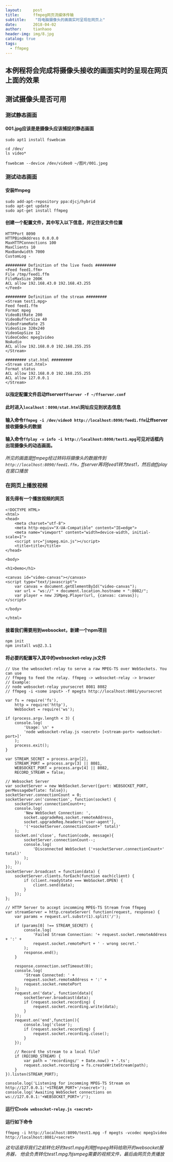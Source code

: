 ```yaml
---
layout:     post
title:      ffmpeg网页流媒体传输
subtitle:    "将电脑摄像头的画面实时呈现在网页上"
date:       2018-04-02
author:     tianhaoo
header-img: img/8.jpg
catalog: true
tags:
  - ffmpeg
---
```





## 本例程将会完成将摄像头接收的画面实时的呈现在网页上面的效果

## 测试摄像头是否可用

### 测试静态画面

#### 001.jpg应该是是摄像头应该捕捉的静态画面

`sudo apt1 install fswebcam`

```
cd /dev/
ls video*
```
<!--more-->

`fswebcam --device /dev/video0 ~/图片/001.jpeg`


### 测试动态画面

#### 安装ffmpeg

```
sudo add-apt-repository ppa:djcj/hybrid  
sudo apt-get update  
sudo apt-get install ffmpeg  
```

#### 创建一个配置文件，其中写入以下信息，并记住该文件位置

```
HTTPPort 8090
HTTPBindAddress 0.0.0.0
MaxHTTPConnections 100
MaxClients 10
MaxBandwidth 7000
CustomLog -

######### Definition of the live feeds #########
<Feed feed1.ffm>
File /tmp/feed1.ffm
FileMaxSize 200K
ACL allow 192.168.43.0 192.168.43.255
</Feed>

######### Definition of the stream #########
<Stream test1.mpg>
Feed feed1.ffm
Format mpeg
VideoBitRate 200
VideoBufferSize 40
VideoFrameRate 25
VideoSize 320x240
VideoGopSize 12
VideoCodec mpeg1video
NoAudio
ACL allow 192.168.0.0 192.168.255.255
</Stream>

######### stat.html #########
<Stream stat.html>
Format status
ACL allow 192.168.0.0 192.168.255.255
ACL allow 127.0.0.1
</Stream>

```

#### 以指定配置文件启动ffserver`ffserver -f ~/ffserver.conf`

#### 此时进入`localhost：8090/stat.html`网址应见到状态信息

#### 输入命令`ffmpeg -i /dev/video0 http://localhost:8090/feed1.ffm`让ffserver接收摄像头的数据

#### 输入命令`ffplay -v info -i http://localhost:8090/test1.mpg`可见对话框内出现摄像头的动态画面。

*所见的画面是ffmpeg经过转码将摄像头的数据传到`http://localhost:8090/feed1.ffm`，ffserver再将feed1转为test1，然后由ffplay在窗口播放*

### 在网页上播放视频

#### 首先得有一个播放视频的网页

```
<!DOCTYPE HTML>
<html>
<head>
    <meta charset="utf-8">
    <meta http-equiv="X-UA-Compatible" content="IE=edge">
    <meta name="viewport" content="width=device-width, initial-scale=1">
    <script src="jsmpeg.min.js"></script>
    <title>title</title>
</head>

<body>

<h1>Demo</h1>

<canvas id="video-canvas"></canvas>
<script type="text/javascript">
    var canvas = document.getElementById("video-canvas");
    var url = "ws://" + document.location.hostname + ":8082/";
    var player = new JSMpeg.Player(url, {canvas: canvas});
</script>

</body>

</html>

```

#### 接着我们需要用到websocket，新建一个npm项目

```
npm init
npm install ws@2.3.1
```

#### 将必要的配置写入其中的websocket-relay.js文件

```
// Use the websocket-relay to serve a raw MPEG-TS over WebSockets. You can use
// ffmpeg to feed the relay. ffmpeg -> websocket-relay -> browser
// Example:
// node websocket-relay yoursecret 8081 8082
// ffmpeg -i <some input> -f mpegts http://localhost:8081/yoursecret

var fs = require('fs'),
    http = require('http'),
    WebSocket = require('ws');

if (process.argv.length < 3) {
    console.log(
        'Usage: \n' +
        'node websocket-relay.js <secret> [<stream-port> <websocket-port>]'
    );
    process.exit();
}

var STREAM_SECRET = process.argv[2],
    STREAM_PORT = process.argv[3] || 8081,
    WEBSOCKET_PORT = process.argv[4] || 8082,
    RECORD_STREAM = false;

// Websocket Server
var socketServer = new WebSocket.Server({port: WEBSOCKET_PORT, perMessageDeflate: false});
socketServer.connectionCount = 0;
socketServer.on('connection', function(socket) {
    socketServer.connectionCount++;
    console.log(
        'New WebSocket Connection: ',
        socket.upgradeReq.socket.remoteAddress,
        socket.upgradeReq.headers['user-agent'],
        '('+socketServer.connectionCount+' total)'
    );
    socket.on('close', function(code, message){
        socketServer.connectionCount--;
        console.log(
            'Disconnected WebSocket ('+socketServer.connectionCount+' total)'
        );
    });
});
socketServer.broadcast = function(data) {
    socketServer.clients.forEach(function each(client) {
        if (client.readyState === WebSocket.OPEN) {
            client.send(data);
        }
    });
};

// HTTP Server to accept incomming MPEG-TS Stream from ffmpeg
var streamServer = http.createServer( function(request, response) {
    var params = request.url.substr(1).split('/');

    if (params[0] !== STREAM_SECRET) {
        console.log(
            'Failed Stream Connection: '+ request.socket.remoteAddress + ':' +
            request.socket.remotePort + ' - wrong secret.'
        );
        response.end();
    }

    response.connection.setTimeout(0);
    console.log(
        'Stream Connected: ' +
        request.socket.remoteAddress + ':' +
        request.socket.remotePort
    );
    request.on('data', function(data){
        socketServer.broadcast(data);
        if (request.socket.recording) {
            request.socket.recording.write(data);
        }
    });
    request.on('end',function(){
        console.log('close');
        if (request.socket.recording) {
            request.socket.recording.close();
        }
    });

    // Record the stream to a local file?
    if (RECORD_STREAM) {
        var path = 'recordings/' + Date.now() + '.ts';
        request.socket.recording = fs.createWriteStream(path);
    }
}).listen(STREAM_PORT);

console.log('Listening for incomming MPEG-TS Stream on http://127.0.0.1:'+STREAM_PORT+'/<secret>');
console.log('Awaiting WebSocket connections on ws://127.0.0.1:'+WEBSOCKET_PORT+'/');

```


#### 运行它`node websocket-relay.js <secret>`

#### 运行如下命令

```
ffmpeg -i http://localhost:8090/test1.mpg -f mpegts -vcodec mpeg1video http://localhost:8081/<secret>
```

*这句话是将我们之前转化好的test1.mpg利用ffmpeg转码给刚开的websocket服务器， 他会负责转化test1.mpg为jsmpeg需要的视频文件，最后由网页负责播放*




